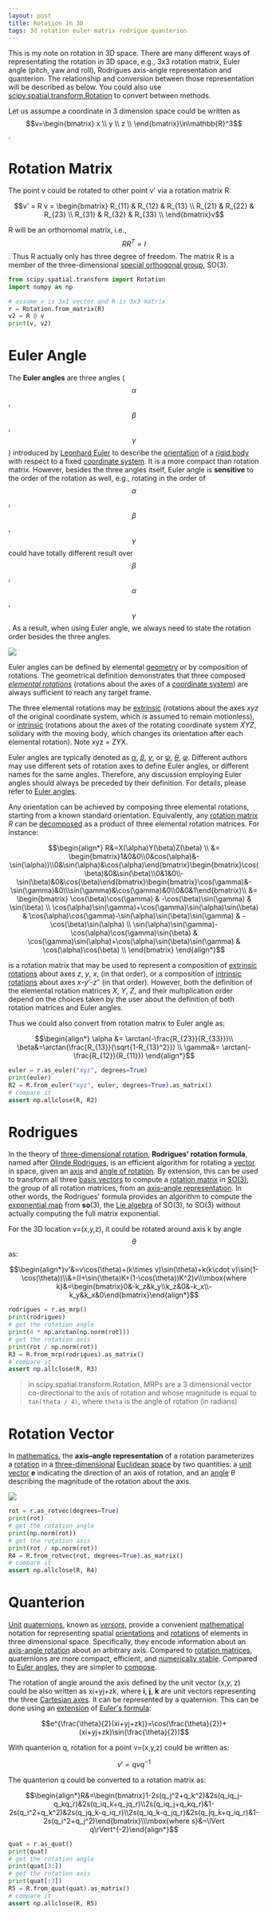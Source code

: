 ```yaml
---
layout: post
title: Rotation in 3D
tags: 3d rotation euler matrix rodrigue quanterion
---
```


This is my note on rotation in 3D space. There are many different ways of representating the rotation in 3D space, e.g., 3x3 rotation matrix, Euler angle (pitch, yaw and roll), Rodrigues axis-angle representation and quanterion. The relationship and conversion between those representation will be described as below. You could also use [scipy.spatial.transform.Rotation](https://docs.scipy.org/doc/scipy/reference/generated/scipy.spatial.transform.Rotation.html) to convert between methods.

Let us assumpe a coordinate in 3 dimension space could be written as $$v=\begin{bmatrix}
x \\
y \\
z \\
\end{bmatrix}\in\mathbb{R}^3$$.

# Rotation Matrix

The point v could be rotated to other point v' via a rotation matrix R:

$$v' = R v = \begin{bmatrix}
R_{11} & R_{12} & R_{13} \\
R_{21} & R_{22} & R_{23} \\
R_{31} & R_{32} & R_{33} \\
\end{bmatrix}v$$

R will be an orthornomal matrix, i.e., $$RR^T=I$$. Thus R actually only has three degree of freedom. The matrix R is a member of the three-dimensional [special orthogonal group](https://en.wikipedia.org/wiki/Special_orthogonal_group), SO(3).

```python
from scipy.spatial.transform import Rotation
import numpy as np

# assume v is 3x1 vector and R is 3x3 matrix
r = Rotation.from_matrix(R)
v2 = R @ v
print(v, v2)
```



# Euler Angle

The **Euler angles** are three angles ($$\alpha$$,$$\beta$$,$$\gamma$$) introduced by [Leonhard Euler](https://en.wikipedia.org/wiki/Leonhard_Euler) to describe the [orientation](https://en.wikipedia.org/wiki/Orientation_(geometry)) of a [rigid body](https://en.wikipedia.org/wiki/Rigid_body) with respect to a fixed [coordinate system](https://en.wikipedia.org/wiki/Coordinate_system). It is a more compact than rotation matrix. However, besides the three angles itself, Euler angle is **sensitive** to the order of the rotation as well, e.g., rotating in the order of $$\alpha$$,$$\beta$$,$$\gamma$$ could have totally different result over $$\beta$$,$$\alpha$$,$$\gamma$$. As a result, when using Euler angle, we always need to state the rotation order besides the three angles.

![](https://raw.githubusercontent.com/zhangtemplar/zhangtemplar.github.io/master/uPic/2022_09_27_12_44_35_Eulerangles.svg)

Euler angles can be defined by elemental [geometry](https://en.wikipedia.org/wiki/Geometry) or by composition of rotations. The geometrical definition demonstrates that three composed *[elemental rotations](https://en.wikipedia.org/wiki/Elemental_rotation)* (rotations about the axes of a [coordinate system](https://en.wikipedia.org/wiki/Coordinate_system)) are always sufficient to reach any target frame.

The three elemental rotations may be [extrinsic](https://en.wikipedia.org/wiki/Euler_angles#Conventions_by_extrinsic_rotations) (rotations about the axes *xyz* of the original coordinate system, which is assumed to remain motionless), or [intrinsic](https://en.wikipedia.org/wiki/Euler_angles#Conventions_by_intrinsic_rotations) (rotations about the axes of the rotating coordinate system *XYZ*, solidary with the moving body, which changes its orientation after each elemental rotation). Note xyz = ZYX.

Euler angles are typically denoted as [*α*](https://en.wikipedia.org/wiki/Alpha), [*β*](https://en.wikipedia.org/wiki/Beta), [*γ*](https://en.wikipedia.org/wiki/Gamma), or [*ψ*](https://en.wikipedia.org/wiki/Psi_(Greek)), [*θ*](https://en.wikipedia.org/wiki/Theta), [*φ*](https://en.wikipedia.org/wiki/Phi). Different authors may use different sets of rotation axes to define Euler angles, or different names for the same angles. Therefore, any discussion employing Euler angles should always be preceded by their definition. For details, please refer to [Euler angles](https://en.wikipedia.org/wiki/Euler_angles).

Any orientation can be achieved by composing three elemental rotations, starting from a known standard orientation. Equivalently, any [rotation matrix](https://en.wikipedia.org/wiki/Rotation_matrix) *R* can be [decomposed](https://en.wikipedia.org/wiki/Matrix_decomposition) as a product of three elemental rotation matrices. For instance:

$$\begin{align*}
 R&=X(\alpha)Y(\beta)Z(\beta) \\
 &= \begin{bmatrix}1&0&0\\0&cos(\alpha)&-\sin(\alpha))\\0&\sin(\alpha)&\cos(\alpha)\end{bmatrix}\begin{bmatrix}\cos(\beta)&0&\sin(\beta)\\0&1&0\\-\sin(\beta)&0&\cos(\beta)\end{bmatrix}\begin{bmatrix}\cos(\gamma)&-\sin(\gamma)&0\\\sin(\gamma)&\cos(\gamma)&0\\0&0&1\end{bmatrix}\\
 &= \begin{bmatrix}
\cos(\beta)\cos(\gamma) & -\cos(\beta)\sin(\gamma) & \sin(\beta) \\
\cos(\alpha)\sin(\gamma)+\cos(\gamma)\sin(\alpha)\sin(\beta) & \cos(\alpha)\cos(\gamma)-\sin(\alpha)\sin(\beta)\sin(\gamma) & -\cos(\beta)\sin(\alpha) \\
\sin(\alpha)\sin(\gamma)-\cos(\alpha)\cos(\gamma)\sin(\beta) & \cos(\gamma)\sin(\alpha)+\cos(\alpha)\sin(\beta)\sin(\gamma) & \cos(\alpha)\cos(\beta) \\
\end{bmatrix}
\end{align*}$$

is a rotation matrix that may be used to represent a composition of [extrinsic rotations](https://en.wikipedia.org/wiki/Euler_angles#Conventions_by_extrinsic_rotations) about axes *z*, *y*, *x*, (in that order), or a composition of [intrinsic rotations](https://en.wikipedia.org/wiki/Euler_angles#Conventions_by_intrinsic_rotations) about axes *x*-*y*′-*z*″ (in that order). However, both the definition of the elemental rotation matrices *X*, *Y*, *Z*, and their multiplication order depend on the choices taken by the user about the definition of both rotation matrices and Euler angles.

Thus we could also convert from rotation matrix to Euler angle as:

$$\begin{align*}
\alpha &= \arctan(-\frac{R_{23}}{R_{33}})\\
 \beta&=\arctan(\frac{R_{13}}{\sqrt{1-R_{13}^2}}) \\
 \gamma&= \arctan(-\frac{R_{12}}{R_{11}})
\end{align*}$$

```python
euler = r.as_euler("xyz", degrees=True)
print(euler)
R2 = R.from_euler("xyz", euler, degrees=True).as_matrix()
# compare it
assert np.allclose(R, R2)
```

# Rodrigues

In the theory of [three-dimensional rotation](https://en.wikipedia.org/wiki/Three-dimensional_rotation), **Rodrigues' rotation formula**, named after [Olinde Rodrigues](https://en.wikipedia.org/wiki/Olinde_Rodrigues), is an efficient algorithm for rotating a [vector](https://en.wikipedia.org/wiki/Vector_(geometric)) in space, given an [axis](https://en.wikipedia.org/wiki/Axis_angle) and [angle of rotation](https://en.wikipedia.org/wiki/Angle_of_rotation). By extension, this can be used to transform all three [basis vectors](https://en.wikipedia.org/wiki/Basis_vector) to compute a [rotation matrix](https://en.wikipedia.org/wiki/Rotation_matrix) in [SO(3)](https://en.wikipedia.org/wiki/Rotation_group_SO(3)), the group of all rotation matrices, from an [axis–angle representation](https://en.wikipedia.org/wiki/Axis–angle_representation). In other words, the Rodrigues' formula provides an algorithm to compute the [exponential map](https://en.wikipedia.org/wiki/Matrix_exponential) from **so**(3), the [Lie algebra](https://en.wikipedia.org/wiki/Lie_algebra) of SO(3), to SO(3) without actually computing the full matrix exponential.

For the 3D location v=(x,y,z), it could be rotated around axis k by angle $$\theta$$ as:

$$\begin{align*}v'&=v\cos(\theta)+(k\times v)\sin(\theta)+k(k\cdot v)\sin(1-\cos(\theta))\\&=(I+\sin(\theta)K+(1-\cos(\theta))K^2)v\\\mbox{where k}&=\begin{bmatrix}0&-k_z&k_y\\k_z&0&-k_x\\-k_y&k_x&0\end{bmatrix}\end{align*}$$

```python
rodrigues = r.as_mrp()
print(rodrigues)
# get the rotation angle
print(4 * np.arctan(np.norm(rot)))
# get the rotation axis
print(rot / np.norm(rot))
R3 = R.from_mrp(rodrigues).as_matrix()
# compare it
assert np.allclose(R, R3)
```

> in scipy.spatial.transform.Rotation, MRPs are a 3 dimensional vector co-directional to the axis of rotation and whose magnitude is equal to `tan(theta / 4)`, where `theta` is the angle of rotation (in radians)

# Rotation Vector

In [mathematics](https://en.wikipedia.org/wiki/Mathematics), the **axis–angle representation** of a rotation parameterizes a [rotation](https://en.wikipedia.org/wiki/Rotation_(mathematics)) in a [three-dimensional](https://en.wikipedia.org/wiki/Three-dimensional_space) [Euclidean space](https://en.wikipedia.org/wiki/Euclidean_space) by two quantities: a [unit vector](https://en.wikipedia.org/wiki/Unit_vector) **e** indicating the direction of an axis of rotation, and an [angle](https://en.wikipedia.org/wiki/Angle) *θ* describing the magnitude of the rotation about the axis.

![](https://upload.wikimedia.org/wikipedia/commons/thumb/7/7b/Angle_axis_vector.svg/300px-Angle_axis_vector.svg.png)

```python
rot = r.as_rotvec(degrees=True)
print(rot)
# get the rotation angle
print(np.norm(rot))
# get the rotation axis
print(rot / np.norm(rot))
R4 = R.from_rotvec(rot, degrees=True).as_matrix()
# compare it
assert np.allclose(R, R4)
```



# Quanterion

[Unit](https://en.wikipedia.org/wiki/Unit_vector) [quaternions](https://en.wikipedia.org/wiki/Quaternion), known as [*versors*](https://en.wikipedia.org/wiki/Versor), provide a convenient [mathematical](https://en.wikipedia.org/wiki/Mathematics) notation for representing spatial [orientations](https://en.wikipedia.org/wiki/Orientation_(geometry)) and [rotations](https://en.wikipedia.org/wiki/Rotation) of elements in three dimensional space. Specifically, they encode information about an [axis-angle rotation](https://en.wikipedia.org/wiki/Axis–angle_representation) about an arbitrary axis. Compared to [rotation matrices](https://en.wikipedia.org/wiki/Rotation_matrix), quaternions are more compact, efficient, and [numerically stable](https://en.wikipedia.org/wiki/Numerically_stable). Compared to [Euler angles](https://en.wikipedia.org/wiki/Euler_angles), they are simpler to [compose](https://en.wikipedia.org/wiki/Function_composition). 

The rotation of angle around the axis defined by the unit vector (x,y, z) could be also written as xi+yj+zk, where **i**, **j**, **k** are unit vectors representing the three [Cartesian axes](https://en.wikipedia.org/wiki/Cartesian_coordinate_system). It can be represented by a quaternion. This can be done using an [extension](https://en.wikipedia.org/wiki/Pauli_matrices) of [Euler's formula](https://en.wikipedia.org/wiki/Euler's_formula):

$$e^{\frac{\theta}{2}(xi+yj+zk)}=\cos(\frac{\theta}{2})+(xi+yj+zk)\sin(\frac{\theta}{2})$$

With quanterion q, rotation for a point v=(x,y,z) could be written as:

$$v'=qvq^{-1}$$

The quanterion q could be converted to a rotation matrix as:

$$\begin{align*}R&=\begin{bmatrix}1-2s(q_j^2+q_k^2)&2s(q_iq_j-q_kq_r)&2s(q_iq_k+q_jq_r)\\2s(q_iq_j+q_kq_r)&1-2s(q_i^2+q_k^2)&2s(q_jq_k-q_iq_r)\\2s(q_iq_k-q_jq_r)&2s(q_jq_k+q_iq_r)&1-2s(q_i^2+q_j^2)\end{bmatrix}\\\mbox{where s}&=\lVert q\rVert^{-2}\end{align*}$$

```python
quat = r.as_quat()
print(quat)
# get the rotation angle
print(quat[3:])
# get the rotation axis
print(quat[:3])
R5 = R.from_quat(quat).as_matrix()
# compare it
assert np.allclose(R, R5)
```

